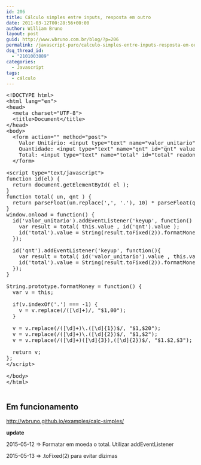 ```yaml
---
id: 206
title: Cálculo simples entre inputs, resposta em outro
date: 2011-03-12T00:28:56+00:00
author: William Bruno
layout: post
guid: http://www.wbruno.com.br/blog/?p=206
permalink: /javascript-puro/calculo-simples-entre-inputs-resposta-em-outro/
dsq_thread_id:
  - "2101003889"
categories:
  - Javascript
tags:
  - cálculo
---
```

<pre name="code" class="javascript">&lt;!DOCTYPE html>
&lt;html lang="en">
&lt;head>
  &lt;meta charset="UTF-8">
  &lt;title>Document&lt;/title>
&lt;/head>
&lt;body>
  &lt;form action="" method="post">
    Valor Unitário: &lt;input type="text" name="valor_unitario" id="valor_unitario" />
    Quantidade: &lt;input type="text" name="qnt" id="qnt" value="0" />
    Total: &lt;input type="text" name="total" id="total" readonly="readonly" />
  &lt;/form>

&lt;script type="text/javascript">
function id(el) {
  return document.getElementById( el );
}
function total( un, qnt ) {
  return parseFloat(un.replace(',', '.'), 10) * parseFloat(qnt.replace(',', '.'), 10);
}
window.onload = function() {
  id('valor_unitario').addEventListener('keyup', function() {
    var result = total( this.value , id('qnt').value );
    id('total').value = String(result.toFixed(2)).formatMoney();
  });

  id('qnt').addEventListener('keyup', function(){
    var result = total( id('valor_unitario').value , this.value );
    id('total').value = String(result.toFixed(2)).formatMoney();
  });
}

String.prototype.formatMoney = function() {
  var v = this;

  if(v.indexOf('.') === -1) {
    v = v.replace(/([\d]+)/, "$1,00");
  }

  v = v.replace(/([\d]+)\.([\d]{1})$/, "$1,$20");
  v = v.replace(/([\d]+)\.([\d]{2})$/, "$1,$2");
  v = v.replace(/([\d]+)([\d]{3}),([\d]{2})$/, "$1.$2,$3");

  return v;
};
&lt;/script>

&lt;/body>
&lt;/html>

</pre>

## Em funcionamento

<http://wbruno.github.io/examples/calc-simples/>

**update**
  
2015-05-12 => Formatar em moeda o total. Utilizar addEventListener
  
2015-05-13 => .toFixed(2) para evitar dízimas